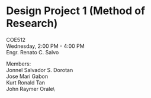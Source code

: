# Design Project 1 (Method of Research)
COE512\
Wednesday, 2:00 PM - 4:00 PM\
Engr. Renato C. Salvo

Members:\
  Jonnel Salvador S. Dorotan\
  Jose Mari Gabon\
  Kurt Ronald Tan\
  John Raymer Orale\
